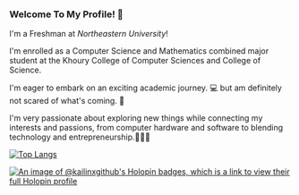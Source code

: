 ### Welcome To My Profile! 👋
I'm a Freshman at _Northeastern University_!

I'm enrolled as a Computer Science and Mathematics combined major student at the Khoury College of Computer Sciences and College of Science.

I'm eager to embark on an exciting academic journey. 💻
but am definitely not scared of what's coming. 🚀

I'm very passionate about exploring new things while connecting my interests and passions, from computer hardware and software to blending technology and entrepreneurship.🌟👨‍💼

[![Top Langs](https://github-readme-stats.vercel.app/api/top-langs/?username=kailinxGitHub&layout=donut-vertical)](https://github.com/anuraghazra/github-readme-stats)

[![An image of @kailinxgithub's Holopin badges, which is a link to view their full Holopin profile](https://holopin.me/kailinxgithub)](https://holopin.io/@kailinxgithub)
